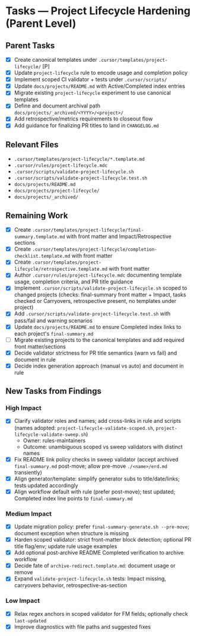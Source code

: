# Tasks — Project Lifecycle Hardening (Parent Level)

## Parent Tasks

- [x] Create canonical templates under `.cursor/templates/project-lifecycle/` [P]
- [x] Update `project-lifecycle` rule to encode usage and completion policy
- [x] Implement scoped CI validator + tests under `.cursor/scripts/`
- [x] Update `docs/projects/README.md` with Active/Completed index entries
- [x] Migrate existing `project-lifecycle` experiment to use canonical templates
- [x] Define and document archival path `docs/projects/_archived/<YYYY>/<project>/`
- [x] Add retrospective/metrics requirements to closeout flow
- [x] Add guidance for finalizing PR titles to land in `CHANGELOG.md`

## Relevant Files

- `.cursor/templates/project-lifecycle/*.template.md`
- `.cursor/rules/project-lifecycle.mdc`
- `.cursor/scripts/validate-project-lifecycle.sh`
- `.cursor/scripts/validate-project-lifecycle.test.sh`
- `docs/projects/README.md`
- `docs/projects/project-lifecycle/`
- `docs/projects/_archived/`

## Remaining Work

- [x] Create `.cursor/templates/project-lifecycle/final-summary.template.md` with front matter and Impact/Retrospective sections
- [x] Create `.cursor/templates/project-lifecycle/completion-checklist.template.md` with front matter
- [x] Create `.cursor/templates/project-lifecycle/retrospective.template.md` with front matter
- [x] Author `.cursor/rules/project-lifecycle.mdc` documenting template usage, completion criteria, and PR title guidance
- [x] Implement `.cursor/scripts/validate-project-lifecycle.sh` scoped to changed projects (checks: final-summary front matter + Impact, tasks checked or Carryovers, retrospective present, no templates under project)
- [x] Add `.cursor/scripts/validate-project-lifecycle.test.sh` with pass/fail and warning scenarios
- [x] Update `docs/projects/README.md` to ensure Completed index links to each project's `final-summary.md`
- [ ] Migrate existing projects to the canonical templates and add required front matter/sections
- [x] Decide validator strictness for PR title semantics (warn vs fail) and document in rule
- [x] Decide index generation approach (manual vs auto) and document in rule

## New Tasks from Findings

### High Impact

- [x] Clarify validator roles and names; add cross-links in rule and scripts (names adopted: `project-lifecycle-validate-scoped.sh`, `project-lifecycle-validate-sweep.sh`)
  - Owner: rules-maintainers
  - Outcome: unambiguous scoped vs sweep validators with distinct names
- [x] Fix README link policy checks in sweep validator (accept archived `final-summary.md` post-move; allow pre-move `./<name>/erd.md` transiently)
- [x] Align generator/template: simplify generator subs to title/date/links; tests updated accordingly
- [x] Align workflow default with rule (prefer post-move); test updated; Completed index line points to `final-summary.md`

### Medium Impact

- [x] Update migration policy: prefer `final-summary-generate.sh --pre-move`; document exception when structure is missing
- [x] Harden scoped validator: strict front-matter block detection; optional PR title flag/env; update rule usage examples
- [x] Add optional post-archive README Completed verification to archive workflow
- [x] Decide fate of `archive-redirect.template.md`: document usage or remove
- [x] Expand `validate-project-lifecycle.sh` tests: Impact missing, carryovers behavior, retrospective-as-section

### Low Impact

- [x] Relax regex anchors in scoped validator for FM fields; optionally check `last-updated`
- [x] Improve diagnostics with file paths and suggested fixes
